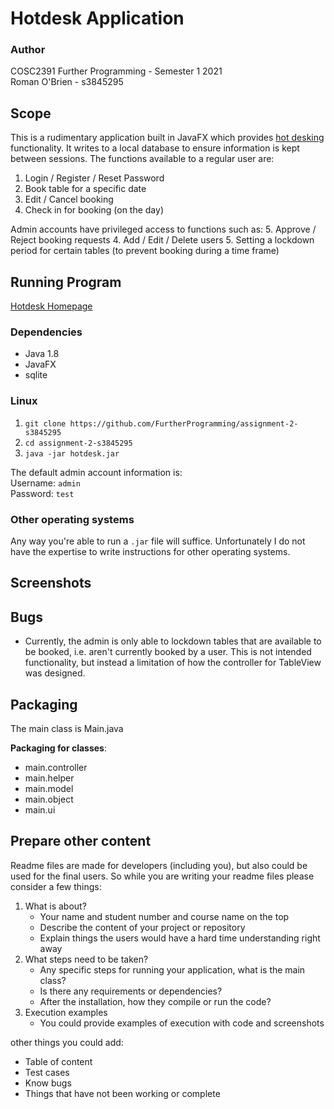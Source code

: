 # Hotdesk Application

### Author
COSC2391 Further Programming - Semester 1 2021  
Roman O'Brien - s3845295

## Scope
This is a rudimentary application built in JavaFX which provides [hot desking](https://en.wikipedia.org/wiki/Hot_desking) functionality. It writes to a local database to ensure information is kept between sessions. The functions available to a regular user are:
1. Login / Register / Reset Password
2. Book table for a specific date
3. Edit / Cancel booking
4. Check in for booking (on the day)

Admin accounts have privileged access to functions such as:
5. Approve / Reject booking requests
4. Add / Edit / Delete users
5. Setting a lockdown period for certain tables (to prevent booking during a time frame)

## Running Program
[Hotdesk Homepage](https://github.com/FurtherProgramming/assignment-2-s3845295/Images/homepage.png)
### Dependencies
- Java 1.8
- JavaFX 
- sqlite

### Linux

1. `git clone https://github.com/FurtherProgramming/assignment-2-s3845295`   
2. `cd assignment-2-s3845295`  
3. `java -jar hotdesk.jar`

The default admin account information is:  
Username: ```admin```  
Password: ```test```

### Other operating systems
Any way you're able to run a `.jar` file will suffice. Unfortunately I do not have the expertise to write instructions for other operating systems.

## Screenshots

## Bugs
- Currently, the admin is only able to lockdown tables that are available to be booked, i.e. aren't currently booked by a user. This is not intended functionality, but instead a limitation of how the controller for TableView was designed. 

## Packaging
The main class is Main.java  

__Packaging for classes__:
- main.controller
- main.helper
- main.model
- main.object  
- main.ui

## Prepare other content

Readme files are made for developers (including you), but also could be used for the final users.
So while you are writing your readme files please consider a few things:

1. What is about?
    - Your name and student number and course name on the top
    - Describe the content of your project or repository
    - Explain things the users would have a hard time understanding right away
2. What steps need to be taken?
    - Any specific steps for running your application, what is the main class?
    - Is there any requirements or dependencies?
    - After the installation, how they compile or run the code?
3. Execution examples
    - You could provide examples of execution with code and screenshots
    

other things you could add:

- Table of content
- Test cases
- Know bugs
- Things that have not been working or complete
